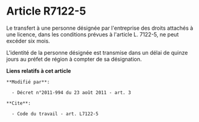# Article R7122-5

Le transfert à une personne désignée par l'entreprise des droits attachés à une licence, dans les conditions prévues à
l'article L. 7122-5, ne peut excéder six mois. 

L'identité de la personne désignée est transmise dans un délai de quinze jours au préfet de région à compter de sa
désignation.

**Liens relatifs à cet article**

	**Modifié par**:

	  - Décret n°2011-994 du 23 août 2011 - art. 3

	**Cite**:

	  - Code du travail - art. L7122-5
